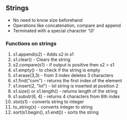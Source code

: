 ## Strings

- No need to know size beforehand
- Operations like concatenation, compare and append
- Terminated with a special character '\0'


### Functions on strings

1. s1.append(s2) - Adds s2 in s1
2. s1.clear() - Clears the string
3. s2.compare(s1) - if output is positive then s2 > s1
4. s1.empty() - to check if the string is empty
5. s1.erase(3,3) - from 3 index deletes 3 characters
6. s1.find("com") - returns the first index of the element
7. s1.insert(2, "lol") - lol string is inserted at position 2
8. s1.size() or s1.length() - returns length of the string
9. s1.substr(6, 4) - returns 4 characters from 6th index 
10. stoi(s1) - converts string to integer
11. to_string(x) - converts integer to string
12. sort(s1.begin(), s1.end()) - sorts the string

